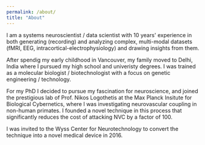 ```yaml
---
permalink: /about/
title: "About"
---
```


I am a systems neuroscientist / data scientist with 10 years' experience in both generating (recording) and analyzing complex, multi-modal datasets (fMRI, EEG, intracortical-electrophysiology) and drawing insights from them.

After spendig my early childhood in Vancouver, my family moved to Delhi, India where I pursued my high school and univeristy degrees. I was trained as a molecular biologist / biotechnologist with a focus on genetic engineering / technology.

For my PhD I decided to pursue my fascination for neuroscience, and joined the prestigious lab of Prof. Nikos Logothetis at the Max Planck Insitute for Biological Cybernetics, where I was investigating neurovascular coupling in non-human primates. I founded a novel technique in this process that significantly reduces the cost of attacking NVC by a factor of 100.

I was invited to the Wyss Center for Neurotechnology to convert the technique into a novel medical device in 2016.